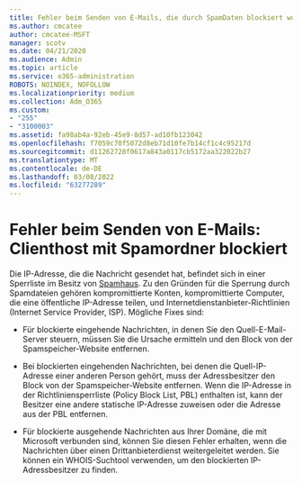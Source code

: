 ```yaml
---
title: Fehler beim Senden von E-Mails, die durch SpamDaten blockiert wurden
ms.author: cmcatee
author: cmcatee-MSFT
manager: scotv
ms.date: 04/21/2020
ms.audience: Admin
ms.topic: article
ms.service: o365-administration
ROBOTS: NOINDEX, NOFOLLOW
ms.localizationpriority: medium
ms.collection: Adm_O365
ms.custom:
- "255"
- "3100003"
ms.assetid: fa98ab4a-92eb-45e9-8d57-ad10fb123042
ms.openlocfilehash: f7059c70f5072d8eb71d10fe7b14cf1c4c95217d
ms.sourcegitcommit: d11262728f0617a843a0117cb5172aa322022b27
ms.translationtype: MT
ms.contentlocale: de-DE
ms.lasthandoff: 03/08/2022
ms.locfileid: "63277289"
---
```

# <a name="error-sending-email-client-host-blocked-using-spamhaus"></a>Fehler beim Senden von E-Mails: Clienthost mit Spamordner blockiert

Die IP-Adresse, die die Nachricht gesendet hat, befindet sich in einer Sperrliste im Besitz von [Spamhaus](https://go.microsoft.com/fwlink/p/?linkid=123245). Zu den Gründen für die Sperrung durch Spamdateien gehören kompromittierte Konten, kompromittierte Computer, die eine öffentliche IP-Adresse teilen, und Internetdienstanbieter-Richtlinien (Internet Service Provider, ISP). Mögliche Fixes sind:
  
- Für blockierte eingehende Nachrichten, in denen Sie den Quell-E-Mail-Server steuern, müssen Sie die Ursache ermitteln und den Block von der Spamspeicher-Website entfernen.

- Bei blockierten eingehenden Nachrichten, bei denen die Quell-IP-Adresse einer anderen Person gehört, muss der Adressbesitzer den Block von der Spamspeicher-Website entfernen. Wenn die IP-Adresse in der Richtliniensperrliste (Policy Block List, PBL) enthalten ist, kann der Besitzer eine andere statische IP-Adresse zuweisen oder die Adresse aus der PBL entfernen.

- Für blockierte ausgehende Nachrichten aus Ihrer Domäne, die mit Microsoft verbunden sind, können Sie diesen Fehler erhalten, wenn die Nachrichten über einen Drittanbieterdienst weitergeleitet werden. Sie können ein WHOIS-Suchtool verwenden, um den blockierten IP-Adressbesitzer zu finden.

